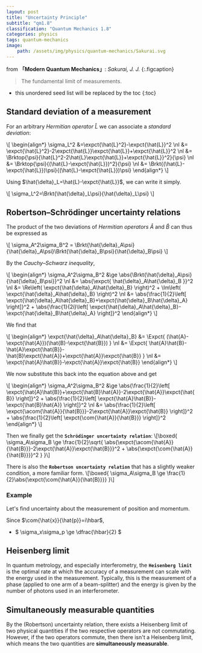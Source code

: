 ```yaml
---
layout: post
title: "Uncertainty Principle"
subtitle: "qm1.8"
classification: "Quantum Mechanics 1.8"
categories: physics
tags: quantum-mechanics
image:
    path: /assets/img/physics/quantum-mechanics/Sakurai.svg
---
```


from **「Modern Quantum Mechanics」**: _Sakurai, J. J._
{:.figcaption}

> The fundamental limit of measurements.

<!--more-->
* this unordered seed list will be replaced by the toc
{:toc}

## Standard deviation of a measurement

For an arbitrary _Hermitian operator_ $\hat{L}$ we can associate a _standard deviation_:

\\[ \begin{align\*}
\sigma_L^2 &=\expct{\hat{L}^2}-\expct{\hat{L}}^2 \nl
&= \expct{\hat{L}^2}-2\expct{\hat{L}}\expct{\hat{L}}+\expct{\hat{L}}^2 \nl
&= \Brktop{\psi}{\hat{L}^2-2\hat{L}\expct{\hat{L}}+\expct{\hat{L}}^2}{\psi} \nl
&= \Brktop{\psi}{(\hat{L}-\expct{\hat{L}})^2}{\psi} \nl
&= \Brkt{(\hat{L}-\expct{\hat{L}})\psi}{(\hat{L}-\expct{\hat{L}})\psi}
\end{align\*} \\]

Using $\hat{\delta}_L=\hat{L}-\expct{\hat{L}}$, we can write it simply.

\\[ \sigma_L^2=\Brkt{\hat{\delta}_L\psi}{\hat{\delta}_L\psi} \\]


## Robertson–Schrödinger uncertainty relations

The product of the two deviations of _Hermitian operators_ $\hat{A}$ and $\hat{B}$ can thus be expressed as

\\[ \sigma_A^2\sigma_B^2 = \Brkt{\hat{\delta}_A\psi}{\hat{\delta}_A\psi}\Brkt{\hat{\delta}_B\psi}{\hat{\delta}_B\psi} \\]

By the _Cauchy–Schwarz inequality_,

\\[ \begin{align\*}
\sigma_A^2\sigma_B^2 &\ge \abs{\Brkt{\hat{\delta}_A\psi}{\hat{\delta}_B\psi}}^2 \nl
&= \abs{\expct{ \hat{\delta}_A\hat{\delta}_B }}^2 \nl
&= \Re\left( \expct{\hat{\delta}_A\hat{\delta}_B} \right)^2 + \Im\left( \expct{\hat{\delta}_A\hat{\delta}_B} \right)^2 \nl
&= \abs{\frac{1}{2}\left[ \expct{\hat{\delta}_A\hat{\delta}_B}+\expct{\hat{\delta}_B\hat{\delta}_A} \right]}^2 + \abs{\frac{1}{2i}\left[ \expct{\hat{\delta}_A\hat{\delta}_B}-\expct{\hat{\delta}_B\hat{\delta}_A} \right]}^2
\end{align\*} \\]

We find that

\\[ \begin{align\*}
\expct{\hat{\delta}_A\hat{\delta}_B} &= \Expct{ (\hat{A}-\expct{\hat{A}})(\hat{B}-\expct{\hat{B}}) } \nl
&= \Expct{ \hat{A}\hat{B}-\hat{A}\expct{\hat{B}}-\hat{B}\expct{\hat{A}}+\expct{\hat{A}}\expct{\hat{B}} } \nl
&= \expct{\hat{A}\hat{B}}-\expct{\hat{A}}\expct{\hat{B}}
\end{align\*} \\]

We now substitute this back into the equation above and get

\\[ \begin{align\*}
\sigma_A^2\sigma_B^2 &\ge \abs{\frac{1}{2}\left[ \expct{\hat{A}\hat{B}}+\expct{\hat{B}\hat{A}}-2\expct{\hat{A}}\expct{\hat{B}} \right]}^2 + \abs{\frac{1}{2}\left[ \expct{\hat{A}\hat{B}}-\expct{\hat{B}\hat{A}} \right]}^2 \nl
&= \abs{\frac{1}{2}\left[ \expct{\acom{\hat{A}}{\hat{B}}}-2\expct{\hat{A}}\expct{\hat{B}} \right]}^2 + \abs{\frac{1}{2}\left[ \expct{\com{\hat{A}}{\hat{B}}} \right]}^2
\end{align\*} \\]

Then we finally get the **`Schrödinger uncertainty relation`**: 
\\[\boxed{  \sigma_A\sigma_B \ge \frac{1}{2}\sqrt{ \abs{\expct{\acom{\hat{A}}{\hat{B}}}-2\expct{\hat{A}}\expct{\hat{B}}}^2 +
\abs{\expct{\com{\hat{A}}{\hat{B}}}}^2 }  }\\]


There is also the **`Robertson uncertainty relation`** that has a slightly weaker condition, a more familiar form.
\\[\boxed{  \sigma_A\sigma_B \ge \frac{1}{2}\abs{\expct{\com{\hat{A}}{\hat{B}}}}  }\\]

### Example

Let's find uncertainty about the measurement of position and momentum.

Since $\com{\hat{x}}{\hat{p}}=i\hbar$,
* $ \sigma_x\sigma_p \ge \dfrac{\hbar}{2} $

## Heisenberg limit

In quantum metrology, and especially interferometry, the **`Heisenberg limit`** is the optimal rate
at which the accuracy of a measurement can scale with the energy used in the measurement.
Typically, this is the measurement of a phase (applied to one arm of a beam-splitter)
and the energy is given by the number of photons used in an interferometer.

## Simultaneously measurable quantities

By the (Robertson) uncertainty relation, there exists a Heisenberg limit of two physical quantities
if the two respective operators are not commutating. However, if the two operators commute, then there isn't
a Heisenberg limit, which means the two quantities are **simultaneously measurable**.
